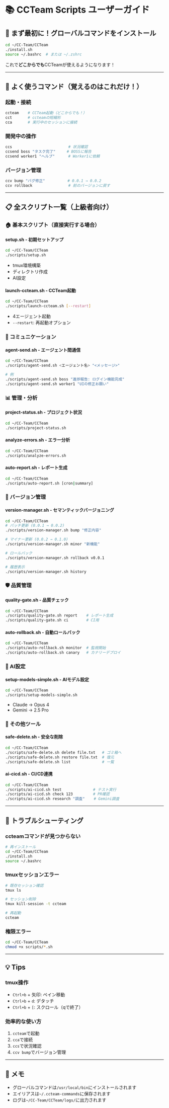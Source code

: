 # 📚 CCTeam Scripts ユーザーガイド

## 🚀 まず最初に！グローバルコマンドをインストール

```bash
cd ~/CC-Team/CCTeam
./install.sh
source ~/.bashrc  # または ~/.zshrc
```

これで**どこからでも**CCTeamが使えるようになります！

---

## 🎯 よく使うコマンド（覚えるのはこれだけ！）

### 起動・接続
```bash
ccteam    # CCTeam起動（どこからでも！）
cct       # ccteamの短縮形
cca       # 実行中のセッションに接続
```

### 開発中の操作
```bash
ccs                         # 状況確認
ccsend boss "タスク完了"     # BOSSに報告
ccsend worker1 "ヘルプ"      # Worker1に依頼
```

### バージョン管理
```bash
ccv bump "バグ修正"          # 0.0.1 → 0.0.2
ccv rollback                # 前のバージョンに戻す
```

---

## 📋 全スクリプト一覧（上級者向け）

### 🏠 基本スクリプト（直接実行する場合）

#### setup.sh - 初期セットアップ
```bash
cd ~/CC-Team/CCTeam
./scripts/setup.sh
```
- tmux環境構築
- ディレクトリ作成
- AI設定

#### launch-ccteam.sh - CCTeam起動
```bash
cd ~/CC-Team/CCTeam
./scripts/launch-ccteam.sh [--restart]
```
- 4エージェント起動
- `--restart`: 再起動オプション

### 💬 コミュニケーション

#### agent-send.sh - エージェント間通信
```bash
cd ~/CC-Team/CCTeam
./scripts/agent-send.sh <エージェント名> "<メッセージ>"

# 例
./scripts/agent-send.sh boss "進捗報告: ログイン機能完成"
./scripts/agent-send.sh worker1 "UIの修正お願い"
```

### 📊 管理・分析

#### project-status.sh - プロジェクト状況
```bash
cd ~/CC-Team/CCTeam
./scripts/project-status.sh
```

#### analyze-errors.sh - エラー分析
```bash
cd ~/CC-Team/CCTeam
./scripts/analyze-errors.sh
```

#### auto-report.sh - レポート生成
```bash
cd ~/CC-Team/CCTeam
./scripts/auto-report.sh [cron|summary]
```

### 🔖 バージョン管理

#### version-manager.sh - セマンティックバージョニング
```bash
cd ~/CC-Team/CCTeam
# パッチ更新 (0.0.1 → 0.0.2)
./scripts/version-manager.sh bump "修正内容"

# マイナー更新 (0.0.2 → 0.1.0)
./scripts/version-manager.sh minor "新機能"

# ロールバック
./scripts/version-manager.sh rollback v0.0.1

# 履歴表示
./scripts/version-manager.sh history
```

### 🛡️ 品質管理

#### quality-gate.sh - 品質チェック
```bash
cd ~/CC-Team/CCTeam
./scripts/quality-gate.sh report    # レポート生成
./scripts/quality-gate.sh ci        # CI用
```

#### auto-rollback.sh - 自動ロールバック
```bash
cd ~/CC-Team/CCTeam
./scripts/auto-rollback.sh monitor  # 監視開始
./scripts/auto-rollback.sh canary   # カナリーデプロイ
```

### 🤖 AI設定

#### setup-models-simple.sh - AIモデル設定
```bash
cd ~/CC-Team/CCTeam
./scripts/setup-models-simple.sh
```
- Claude → Opus 4
- Gemini → 2.5 Pro

### 🔧 その他ツール

#### safe-delete.sh - 安全な削除
```bash
cd ~/CC-Team/CCTeam
./scripts/safe-delete.sh delete file.txt   # ゴミ箱へ
./scripts/safe-delete.sh restore file.txt  # 復元
./scripts/safe-delete.sh list              # 一覧
```

#### ai-cicd.sh - CI/CD連携
```bash
cd ~/CC-Team/CCTeam
./scripts/ai-cicd.sh test              # テスト実行
./scripts/ai-cicd.sh check 123         # PR確認
./scripts/ai-cicd.sh research "調査"    # Gemini調査
```

---

## 🚨 トラブルシューティング

### ccteamコマンドが見つからない
```bash
# 再インストール
cd ~/CC-Team/CCTeam
./install.sh
source ~/.bashrc
```

### tmuxセッションエラー
```bash
# 既存セッション確認
tmux ls

# セッション削除
tmux kill-session -t ccteam

# 再起動
ccteam
```

### 権限エラー
```bash
cd ~/CC-Team/CCTeam
chmod +x scripts/*.sh
```

---

## 💡 Tips

### tmux操作
- `Ctrl+b` + 矢印: ペイン移動
- `Ctrl+b` + `d`: デタッチ
- `Ctrl+b` + `[`: スクロール（qで終了）

### 効率的な使い方
1. `ccteam`で起動
2. `cca`で接続
3. `ccs`で状況確認
4. `ccv bump`でバージョン管理

---

## 📝 メモ

- グローバルコマンドは`/usr/local/bin`にインストールされます
- エイリアスは`~/.ccteam-commands`に保存されます
- ログは`~/CC-Team/CCTeam/logs/`に出力されます